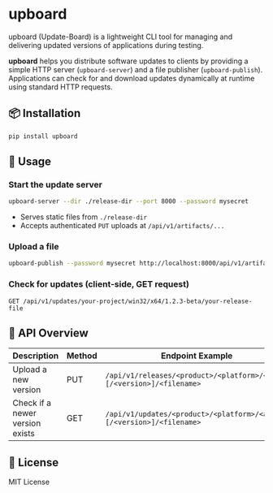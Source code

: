# upboard

upboard (Update-Board) is a lightweight CLI tool for managing and delivering updated versions of applications during testing.

**upboard** helps you distribute software updates to clients by providing a simple HTTP server (`upboard-server`) and a   file publisher (`upboard-publish`). Applications can check for and download updates dynamically at runtime using standard HTTP requests.

## 📦 Installation

```bash
pip install upboard
```

## 🚀 Usage

### Start the update server

```bash
upboard-server --dir ./release-dir --port 8000 --password mysecret
```

- Serves static files from `./release-dir`
- Accepts authenticated `PUT` uploads at `/api/v1/artifacts/...`

### Upload a file

```bash
upboard-publish --password mysecret http://localhost:8000/api/v1/artifacts/win32/x64/1.2.3-beta/ your-release-file
```

### Check for updates (client-side, GET request)

```http
GET /api/v1/updates/your-project/win32/x64/1.2.3-beta/your-release-file
```

## 📁 API Overview

| Description                     | Method | Endpoint Example                                                      |
|---------------------------------|--------|-----------------------------------------------------------------------|
| Upload a new version            | PUT    | `/api/v1/releases/<product>/<platform>/<arch>[/<version>]/<filename>` |
| Check if a newer version exists | GET    | `/api/v1/updates/<product>/<platform>/<arch>[/<version>]/<filename>`  |

## 📄 License

MIT License
